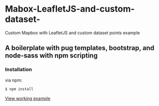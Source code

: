 # Mabox-LeafletJS-and-custom-dataset-
Custom Mapbox with LeafletJS and custom dataset points example

## A boilerplate with pug templates, bootstrap, and node-sass with npm scripting

### Installation

via npm:

```bash
$ npm install
```

[View working example](http://codepen.io/david-j-davis/pen/NbqGQv)
